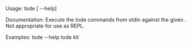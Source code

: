 Usage: tode [ --help] <stone-name>
	
Documentation:
Execute the tode commands from stdin against the given <stone-name>. Not appropriate for use as REPL.

Examples:
    tode --help
    tode kit
